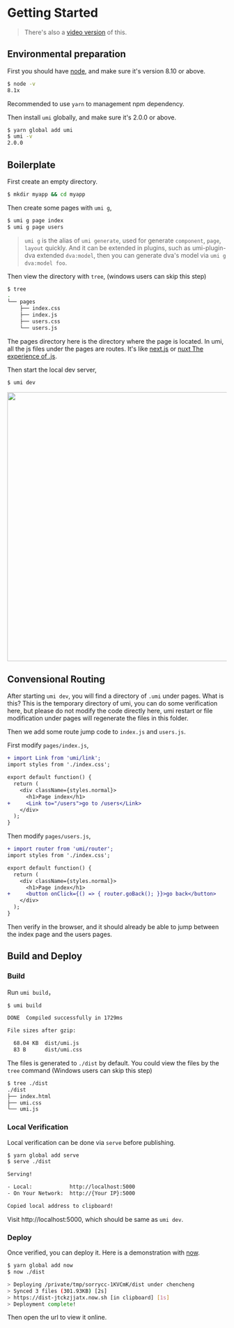# Getting Started

> There's also a [video version](https://www.youtube.com/watch?v=vkAUGUlYm24&list=PLzu0PBqV2jld2q5gCADxX17NE3gF3FvYq) of this.

## Environmental preparation

First you should have [node](https://nodejs.org/en/), and make sure it's version 8.10 or above.

```bash
$ node -v
8.1x
```

Recommended to use `yarn` to management npm dependency.

Then install `umi` globally, and make sure it's 2.0.0 or above.

```bash
$ yarn global add umi
$ umi -v
2.0.0
```

## Boilerplate

First create an empty directory.

```bash
$ mkdir myapp && cd myapp
```

Then create some pages with `umi g`,

```bash
$ umi g page index
$ umi g page users
```

> `umi g` is the alias of `umi generate`, used for generate `component`, `page`, `layout` quickly. And it can be extended in plugins, such as umi-plugin-dva extended `dva:model`, then you can generate dva's model via `umi g dva:model foo`.

Then view the directory with `tree`, (windows users can skip this step)

```bash
$ tree
.
└── pages
    ├── index.css
    ├── index.js
    ├── users.css
    └── users.js
```

The pages directory here is the directory where the page is located. In umi, all the js files under the pages are routes. It's like [next.js](https://github.com/zeit/next.js) or [nuxt The experience of .js](https://nuxtjs.org/).

Then start the local dev server,

```bash
$ umi dev
```

<img src="https://gw.alipayobjects.com/zos/rmsportal/SGkKMTPMJWFnYMbyznFW.png" width="616" />

## Convensional Routing

After starting `umi dev`, you will find a directory of `.umi` under pages. What is this? This is the temporary directory of umi, you can do some verification here, but please do not modify the code directly here, umi restart or file modification under pages will regenerate the files in this folder.

Then we add some route jump code to `index.js` and `users.js`.

First modify `pages/index.js`,

```diff
+ import Link from 'umi/link';
import styles from './index.css';

export default function() {
  return (
    <div className={styles.normal}>
      <h1>Page index</h1>
+     <Link to="/users">go to /users</Link>
    </div>
  );
}
```

Then modify `pages/users.js`,

```diff
+ import router from 'umi/router';
import styles from './index.css';

export default function() {
  return (
    <div className={styles.normal}>
      <h1>Page index</h1>
+     <button onClick={() => { router.goBack(); }}>go back</button>
    </div>
  );
}
```

Then verify in the browser, and it should already be able to jump between the index page and the users pages.

## Build and Deploy

### Build

Run `umi build`，

```bash
$ umi build

DONE  Compiled successfully in 1729ms

File sizes after gzip:

  68.04 KB  dist/umi.js
  83 B      dist/umi.css
```

The files is generated to `./dist` by default. You could view the files by the `tree` command (Windows users can skip this step)

```bash
$ tree ./dist
./dist
├── index.html
├── umi.css
└── umi.js
```

### Local Verification

Local verification can be done via `serve` before publishing.

```bash
$ yarn global add serve
$ serve ./dist

Serving!

- Local:            http://localhost:5000
- On Your Network:  http://{Your IP}:5000

Copied local address to clipboard!
```

Visit http://localhost:5000, which should be same as `umi dev`.

### Deploy

Once verified, you can deploy it. Here is a demonstration with [now](http://now.sh/).

```bash
$ yarn global add now
$ now ./dist

> Deploying /private/tmp/sorrycc-1KVCmK/dist under chencheng
> Synced 3 files (301.93KB) [2s]
> https://dist-jtckzjjatx.now.sh [in clipboard] [1s]
> Deployment complete!
```

Then open the url to view it online.
